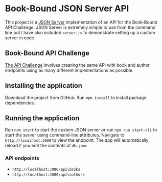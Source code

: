# Book-Bound JSON Server API

This project is a [JSON Server](https://github.com/typicode/json-server) implementation of an API for the Book-Bound API Challenge.  JSON Server is extremely simple to use from the command line but I have also included `server.js` to demonstrate setting up a custom server in code.

## Book-Bound API Challenge

[The API Challenge](https://idlemachinery.com/io/the-api-challenge/) involves creating the same API with book and author endpoints using as many different implementations as possible.

## Installing the application

Download the project from GitHub.  Run `npm install` to install package dependencies.

## Running the application

Run `npm start` to start the custom JSON server or run `npm run start-cli` to start the server using command-line attributes. Navigate to `http://localhost:3000` to view the endpoint.  The app will automatically reload if you edit the contents of `db.json`.

### API endpoints

* `http://localhost:3000\api\books`
* `http://localhost:3000\api\authors`